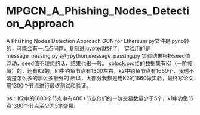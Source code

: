 # MPGCN_A_Phishing_Nodes_Detection_Approach
A Phishing Nodes Detection Approach GCN for Ethereum 
py文件是ipynb转的，可能会有一点点问题，复制进juypter就好了。
实验用的是message_passing.py 运行python message_passing.py     实验结果根据seed值浮动，seed值不理想的话，结果也很一般。
xblock.pro给的数据集有K1（一阶邻域）的，还有K2的，k1中钓鱼节点有1300左右，k2中钓鱼节点有1660个，我也不清楚怎么多的那么多额外的
所以，大部分我都是用K2的1660做实验，最终写论文用1300个节点进行最终测试和验证。


ps：K2中的1600个节点中有400+节点他们的一阶交易数量少于5个，k1中钓鱼节点1300个节点至少为5笔交易。
